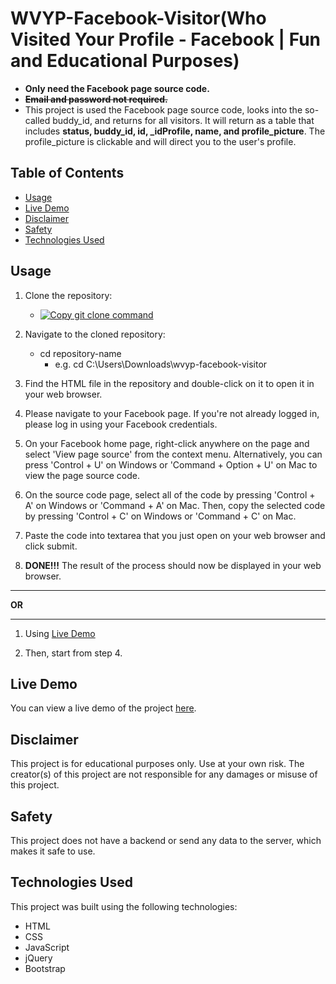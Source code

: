 # WVYP-Facebook-Visitor(Who Visited Your Profile - Facebook | Fun and Educational Purposes)

- **Only need the Facebook page source code.** 
- ~~**Email and password not required.**~~
- This project is used the Facebook page source code, looks into the so-called buddy_id, and returns for all visitors. It will return as a table that includes **status, buddy_id, id, _idProfile, name, and profile_picture**. The profile_picture is clickable and will direct you to the user's profile.



## Table of Contents

* [Usage](#usage)
* [Live Demo](#live-demo)
* [Disclaimer](#disclaimer)
* [Safety](#safety)
* [Technologies Used](#technologies-used)


## Usage

1. Clone the repository:
    - [![Copy `git clone` command](https://img.shields.io/badge/-Copy%20Command-blue?style=flat-square&logo=clipboard)](https://github.com/yuchilai/wvyp-facebook-visitor.git)
  

2. Navigate to the cloned repository:
   - cd repository-name
     - e.g. cd C:\Users\Downloads\wvyp-facebook-visitor
    
3. Find the HTML file in the repository and double-click on it to open it in your web browser.

4. Please navigate to your Facebook page. If you're not already logged in, please log in using your Facebook credentials.

5. On your Facebook home page, right-click anywhere on the page and select 'View page source' from the context menu. Alternatively, you can press 'Control + U' on Windows or 'Command + Option + U' on Mac to view the page source code.

6. On the source code page, select all of the code by pressing 'Control + A' on Windows or 'Command + A' on Mac. Then, copy the selected code by pressing 'Control + C' on Windows or 'Command + C' on Mac.

7. Paste the code into textarea that you just open on your web browser and click submit.

8. **DONE!!!** The result of the process should now be displayed in your web browser.
---

**OR**

---
1. Using [Live Demo](#live-demo)

1. Then, start from step 4.

## Live Demo

You can view a live demo of the project [here](https://mellow-hamster-3a9cae.netlify.app/).

## Disclaimer

This project is for educational purposes only. Use at your own risk. The creator(s) of this project are not responsible for any damages or misuse of this project.

## Safety

This project does not have a backend or send any data to the server, which makes it safe to use.


## Technologies Used

This project was built using the following technologies:
- HTML
- CSS
- JavaScript
- jQuery
- Bootstrap


